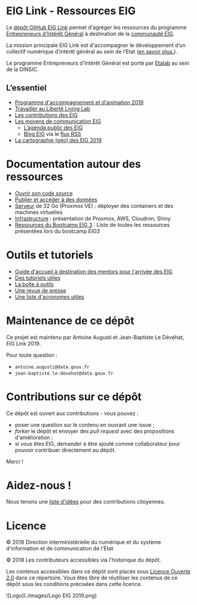 # EIG Link - Ressources EIG

Le [dépôt GitHub EIG Link](http://github.com/entrepreneur-interet-general/) permet d'agréger les ressources du programme [Entrepreneurs d'Intérêt Général](https://entrepreneur-interet-general.etalab.gouv.fr/) à destination de la [communauté EIG](https://entrepreneur-interet-general.etalab.gouv.fr/communaute.html).

La mission principale EIG Link est d'accompagner le développement d’un collectif numérique d’intérêt général au sein de l’Etat ([en savoir plus.](https://github.com/entrepreneur-interet-general/eig-link/blob/master/eig-link.md)).

Le programme Entrepreneurs d'Intérêt Général est porté par [Etalab](https://github.com/etalab) au sein de la DINSIC.

## L’essentiel

- [Programme d'accompagnement et d'animation 2019](./animation.md)
- [Travailler au Liberté Living Lab](./liberte-living-lab.md)
- [Les contributions des EIG](./contributions.md)
- [Les moyens de communication EIG](./communication.md)
  - [L’agenda public des EIG](https://owncloud.data.gouv.fr/index.php/apps/calendar/p/3DAPQwCmengcPLdm/EIG-Promo-3)
  - [Blog EIG](https://entrepreneur-interet-general.etalab.gouv.fr/blog.html) via le [flux RSS](https://entrepreneur-interet-general.etalab.gouv.fr/feed.xml)
- [La cartographie (géo) des EIG 2019](http://u.osmfr.org/m/277159/)

# Documentation autour des ressources

- [Ouvrir son code source](./opensource.md)
- [Publier et accéder à des données](./opendata.md)
- [Serveur](./serveur.md) de 32 Go (Proxmox VE) : déployer des containers et des machines virtuelles
- [Infrastructure](./infrastructure.md) : présentation de Proxmox, AWS, Cloudron, Shiny
- [Ressources du Bootcamp EIG 3](./ressources-bootcamp.md) : Liste de toutes les ressources présentées lors du bootcamp EIG3

# Outils et tutoriels

* [Guide d'accueil à destination des mentors pour l'arrivée des EIG](accueil-eig.md)
* [Des tutoriels utiles](https://github.com/entrepreneur-interet-general/tutos-2018)
* [La boîte à outils](./outils.md)
* [Une revue de presse](./revue-de-presse.md)
* [Une liste d'acronymes utiles](./acronymes.md)

# Maintenance de ce dépôt

Ce projet est maintenu par Antoine Augusti et Jean-Baptiste Le Dévéhat, EIG Link 2019.

Pour toute question : 

- `antoine.augusti@data.gouv.fr`
- `jean-baptiste.le-devehat@data.gouv.fr`

# Contributions sur ce dépôt

Ce dépôt est ouvert aux contributions - vous pouvez :

- poser une question sur le contenu en ouvrant une issue ;
- *forker* le dépôt et envoyer des *pull request* avec des propositions d'amélioration ;
- si vous êtes EIG, demander à être ajouté comme collaborateur pour pouvoir contribuer directement au dépôt.

Merci !

# Aidez-nous !

Nous tenons une [liste d'idées](./aidez-nous.md) pour des contributions citoyennes.

# Licence

© 2018 Direction interministérielle du numérique et du système d'information et de communication de l'État

© 2018 Les contributeurs accessibles via l'historique du dépôt.

Les contenus accessibles dans ce dépôt sont placés sous [Licence Ouverte 2.0](LICENSE.md) dans ce répertoire. Vous êtes libre de réutiliser les contenus de ce dépôt sous les conditions précisées dans cette licence.

![Logo](./images/Logo EIG 2019.png)
